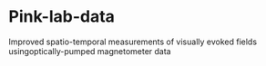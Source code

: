 # Pink-lab-data
Improved spatio-temporal measurements of visually evoked fields usingoptically-pumped magnetometer data
